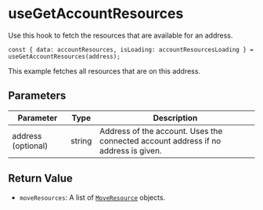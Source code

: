 # useGetAccountResources

Use this hook to fetch the resources that are available for an address.

``` tsx
const { data: accountResources, isLoading: accountResourcesLoading } = useGetAccountResources(address);
```

This example fetches all resources that are on this address.

## Parameters
| Parameter | Type   | Description             |
| --------- | ------ | ----------------------- |
| address (optional)   | string | Address of the account. Uses the connected account address if no address is given. |

## Return Value
* `moveResources`: A list of [`MoveResource`](https://aptos.dev/en/network/blockchain/resources) objects.
